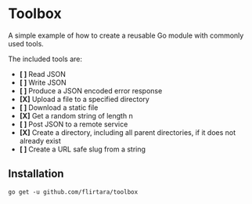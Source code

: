 # Toolbox

A simple example of how to create a reusable Go module with commonly used tools.

The included tools are:

- **[ ]** Read JSON
- **[ ]** Write JSON
- **[ ]** Produce a JSON encoded error response
- **[X]** Upload a file to a specified directory
- **[ ]** Download a static file
- **[X]** Get a random string of length n
- **[ ]** Post JSON to a remote service 
- **[X]** Create a directory, including all parent directories, if it does not already exist
- **[ ]** Create a URL safe slug from a string

## Installation

`go get -u github.com/flirtara/toolbox`
